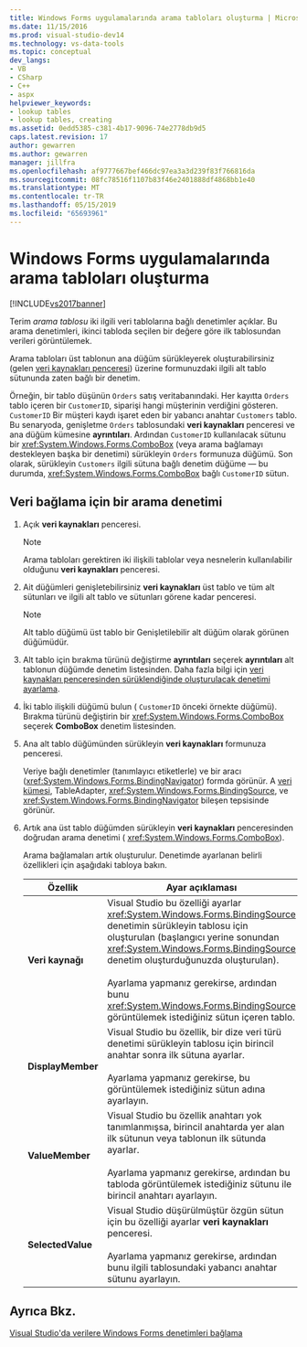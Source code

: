 ```yaml
---
title: Windows Forms uygulamalarında arama tabloları oluşturma | Microsoft Docs
ms.date: 11/15/2016
ms.prod: visual-studio-dev14
ms.technology: vs-data-tools
ms.topic: conceptual
dev_langs:
- VB
- CSharp
- C++
- aspx
helpviewer_keywords:
- lookup tables
- lookup tables, creating
ms.assetid: 0edd5385-c381-4b17-9096-74e2778db9d5
caps.latest.revision: 17
author: gewarren
ms.author: gewarren
manager: jillfra
ms.openlocfilehash: af9777667bef466dc97ea3a3d239f83f766816da
ms.sourcegitcommit: 08fc78516f1107b83f46e2401888df4868bb1e40
ms.translationtype: MT
ms.contentlocale: tr-TR
ms.lasthandoff: 05/15/2019
ms.locfileid: "65693961"
---
```

# <a name="create-lookup-tables-in-windows-forms-applications"></a>Windows Forms uygulamalarında arama tabloları oluşturma
[!INCLUDE[vs2017banner](../includes/vs2017banner.md)]

Terim *arama tablosu* iki ilgili veri tablolarına bağlı denetimler açıklar. Bu arama denetimleri, ikinci tabloda seçilen bir değere göre ilk tablosundan verileri görüntülemek.  
  
 Arama tabloları üst tablonun ana düğüm sürükleyerek oluşturabilirsiniz (gelen [veri kaynakları penceresi](https://msdn.microsoft.com/library/0d20f699-cc95-45b3-8ecb-c7edf1f67992)) üzerine formunuzdaki ilgili alt tablo sütununda zaten bağlı bir denetim.  
  
 Örneğin, bir tablo düşünün `Orders` satış veritabanındaki. Her kayıtta `Orders` tablo içeren bir `CustomerID`, siparişi hangi müşterinin verdiğini gösteren. `CustomerID` Bir müşteri kaydı işaret eden bir yabancı anahtar `Customers` tablo. Bu senaryoda, genişletme `Orders` tablosundaki **veri kaynakları** penceresi ve ana düğüm kümesine **ayrıntıları**. Ardından `CustomerID` kullanılacak sütunu bir <xref:System.Windows.Forms.ComboBox> (veya arama bağlamayı destekleyen başka bir denetimi) sürükleyin `Orders` formunuza düğümü. Son olarak, sürükleyin `Customers` ilgili sütuna bağlı denetim düğüme — bu durumda, <xref:System.Windows.Forms.ComboBox> bağlı `CustomerID` sütun.  
  
## <a name="to-databind-a-lookup-control"></a>Veri bağlama için bir arama denetimi  
  
1. Açık **veri kaynakları** penceresi.  
  
    > [!NOTE]
    > Arama tabloları gerektiren iki ilişkili tablolar veya nesnelerin kullanılabilir olduğunu **veri kaynakları** penceresi.
  
2. Ait düğümleri genişletebilirsiniz **veri kaynakları** üst tablo ve tüm alt sütunları ve ilgili alt tablo ve sütunları görene kadar penceresi.  
  
    > [!NOTE]
    > Alt tablo düğümü üst tablo bir Genişletilebilir alt düğüm olarak görünen düğümüdür.  
  
3. Alt tablo için bırakma türünü değiştirme **ayrıntıları** seçerek **ayrıntıları** alt tablonun düğümde denetim listesinden. Daha fazla bilgi için [veri kaynakları penceresinden sürüklendiğinde oluşturulacak denetimi ayarlama](../data-tools/set-the-control-to-be-created-when-dragging-from-the-data-sources-window.md).  
  
4. İki tablo ilişkili düğümü bulun ( `CustomerID` önceki örnekte düğümü). Bırakma türünü değiştirin bir <xref:System.Windows.Forms.ComboBox> seçerek **ComboBox** denetim listesinden.  
  
5. Ana alt tablo düğümünden sürükleyin **veri kaynakları** formunuza penceresi.  
  
     Veriye bağlı denetimler (tanımlayıcı etiketlerle) ve bir aracı (<xref:System.Windows.Forms.BindingNavigator>) formda görünür. A [veri kümesi](../data-tools/dataset-tools-in-visual-studio.md), TableAdapter, <xref:System.Windows.Forms.BindingSource>, ve <xref:System.Windows.Forms.BindingNavigator> bileşen tepsisinde görünür.  
  
6. Artık ana üst tablo düğümden sürükleyin **veri kaynakları** penceresinden doğrudan arama denetimi ( <xref:System.Windows.Forms.ComboBox>).  
  
     Arama bağlamaları artık oluşturulur. Denetimde ayarlanan belirli özellikleri için aşağıdaki tabloya bakın.  
  
    |Özellik|Ayar açıklaması|  
    |--------------|----------------------------|  
    |**Veri kaynağı**|Visual Studio bu özelliği ayarlar <xref:System.Windows.Forms.BindingSource> denetimin sürükleyin tablosu için oluşturulan (başlangıcı yerine sonundan <xref:System.Windows.Forms.BindingSource> denetim oluşturduğunuzda oluşturulan).<br /><br /> Ayarlama yapmanız gerekirse, ardından bunu <xref:System.Windows.Forms.BindingSource> görüntülemek istediğiniz sütun içeren tablo.|  
    |**DisplayMember**|Visual Studio bu özellik, bir dize veri türü denetimi sürükleyin tablosu için birincil anahtar sonra ilk sütuna ayarlar.<br /><br /> Ayarlama yapmanız gerekirse, bu görüntülemek istediğiniz sütun adına ayarlayın.|  
    |**ValueMember**|Visual Studio bu özellik anahtarı yok tanımlanmışsa, birincil anahtarda yer alan ilk sütunun veya tablonun ilk sütunda ayarlar.<br /><br /> Ayarlama yapmanız gerekirse, ardından bu tabloda görüntülemek istediğiniz sütunu ile birincil anahtarı ayarlayın.|  
    |**SelectedValue**|Visual Studio düşürülmüştür özgün sütun için bu özelliği ayarlar **veri kaynakları** penceresi.<br /><br /> Ayarlama yapmanız gerekirse, ardından bunu ilgili tablosundaki yabancı anahtar sütunu ayarlayın.|  
  
## <a name="see-also"></a>Ayrıca Bkz.  
 [Visual Studio'da verilere Windows Forms denetimleri bağlama](../data-tools/bind-windows-forms-controls-to-data-in-visual-studio.md)
